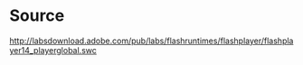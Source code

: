 # Source

http://labsdownload.adobe.com/pub/labs/flashruntimes/flashplayer/flashplayer14_playerglobal.swc